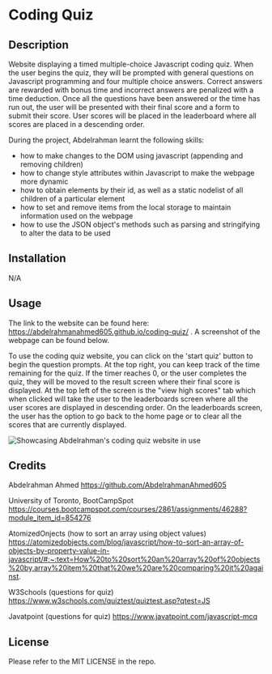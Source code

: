 # Coding Quiz

## Description

Website displaying a timed multiple-choice Javascript coding quiz. When the user begins the quiz, they will be prompted with general questions on Javascript programming and four multiple choice answers. Correct answers are rewarded with bonus time and incorrect answers are penalized with a time deduction. Once all the questions have been answered or the time has run out, the user will be presented with their final score and a form to submit their score. User scores will be placed in the leaderboard where all scores are placed in a descending order.

During the project, Abdelrahman learnt the following skills:
- how to make changes to the DOM using javascript (appending and removing children)
- how to change style attributes within Javascript to make the webpage more dynamic 
- how to obtain elements by their id, as well as a static nodelist of all children of a particular element
- how to set and remove items from the local storage to maintain information used on the webpage
- how to use the JSON object's methods such as parsing and stringifying to alter the data to be used 

## Installation
N/A

## Usage

The link to the website can be found here: https://abdelrahmanahmed605.github.io/coding-quiz/ . A screenshot of the webpage can be found below.

To use the coding quiz website, you can click on the 'start quiz' button to begin the question prompts. At the top right, you can keep track of the time remaining for the quiz. If the timer reaches 0, or the user completes the quiz, they will be moved to the result screen where their final score is displayed. At the top left of the screen is the "view high scores" tab which when clicked will take the user to the leaderboards screen where all the user scores are displayed in descending order. On the leaderboards screen, the user has the option to go back to the home page or to clear all the scores that are currently displayed.

![Showcasing Abdelrahman's coding quiz website in use](assets/imgs/coding-quiz.gif)

## Credits

Abdelrahman Ahmed https://github.com/AbdelrahmanAhmed605

University of Toronto, BootCampSpot https://courses.bootcampspot.com/courses/2861/assignments/46288?module_item_id=854276

AtomizedOnjects (how to sort an array using object values) https://atomizedobjects.com/blog/javascript/how-to-sort-an-array-of-objects-by-property-value-in-javascript/#:~:text=How%20to%20sort%20an%20array%20of%20objects%20by,array%20item%20that%20we%20are%20comparing%20it%20against.

W3Schools (questions for quiz) https://www.w3schools.com/quiztest/quiztest.asp?qtest=JS

Javatpoint (questions for quiz) https://www.javatpoint.com/javascript-mcq

## License

Please refer to the MIT LICENSE in the repo.
